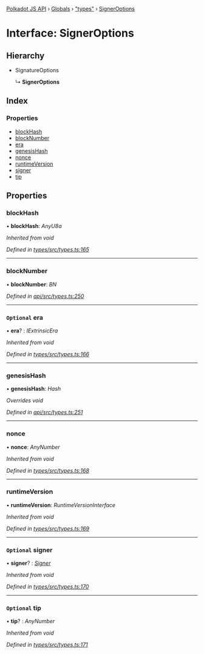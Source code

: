 [Polkadot JS API](../README.md) › [Globals](../globals.md) › ["types"](../modules/_types_.md) › [SignerOptions](_types_.signeroptions.md)

# Interface: SignerOptions

## Hierarchy

* SignatureOptions

  ↳ **SignerOptions**

## Index

### Properties

* [blockHash](_types_.signeroptions.md#blockhash)
* [blockNumber](_types_.signeroptions.md#blocknumber)
* [era](_types_.signeroptions.md#optional-era)
* [genesisHash](_types_.signeroptions.md#genesishash)
* [nonce](_types_.signeroptions.md#nonce)
* [runtimeVersion](_types_.signeroptions.md#runtimeversion)
* [signer](_types_.signeroptions.md#optional-signer)
* [tip](_types_.signeroptions.md#optional-tip)

## Properties

###  blockHash

• **blockHash**: *AnyU8a*

*Inherited from void*

*Defined in [types/src/types.ts:165](https://github.com/polkadot-js/api/blob/da8ff51615/packages/types/src/types.ts#L165)*

___

###  blockNumber

• **blockNumber**: *BN*

*Defined in [api/src/types.ts:250](https://github.com/polkadot-js/api/blob/da8ff51615/packages/api/src/types.ts#L250)*

___

### `Optional` era

• **era**? : *IExtrinsicEra*

*Inherited from void*

*Defined in [types/src/types.ts:166](https://github.com/polkadot-js/api/blob/da8ff51615/packages/types/src/types.ts#L166)*

___

###  genesisHash

• **genesisHash**: *Hash*

*Overrides void*

*Defined in [api/src/types.ts:251](https://github.com/polkadot-js/api/blob/da8ff51615/packages/api/src/types.ts#L251)*

___

###  nonce

• **nonce**: *AnyNumber*

*Inherited from void*

*Defined in [types/src/types.ts:168](https://github.com/polkadot-js/api/blob/da8ff51615/packages/types/src/types.ts#L168)*

___

###  runtimeVersion

• **runtimeVersion**: *RuntimeVersionInterface*

*Inherited from void*

*Defined in [types/src/types.ts:169](https://github.com/polkadot-js/api/blob/da8ff51615/packages/types/src/types.ts#L169)*

___

### `Optional` signer

• **signer**? : *[Signer](_types_.signer.md)*

*Inherited from void*

*Defined in [types/src/types.ts:170](https://github.com/polkadot-js/api/blob/da8ff51615/packages/types/src/types.ts#L170)*

___

### `Optional` tip

• **tip**? : *AnyNumber*

*Inherited from void*

*Defined in [types/src/types.ts:171](https://github.com/polkadot-js/api/blob/da8ff51615/packages/types/src/types.ts#L171)*
